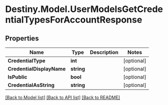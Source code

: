 # Destiny.Model.UserModelsGetCredentialTypesForAccountResponse

## Properties

Name | Type | Description | Notes
------------ | ------------- | ------------- | -------------
**CredentialType** | **int** |  | [optional] 
**CredentialDisplayName** | **string** |  | [optional] 
**IsPublic** | **bool** |  | [optional] 
**CredentialAsString** | **string** |  | [optional] 

[[Back to Model list]](../README.md#documentation-for-models) [[Back to API list]](../README.md#documentation-for-api-endpoints) [[Back to README]](../README.md)

